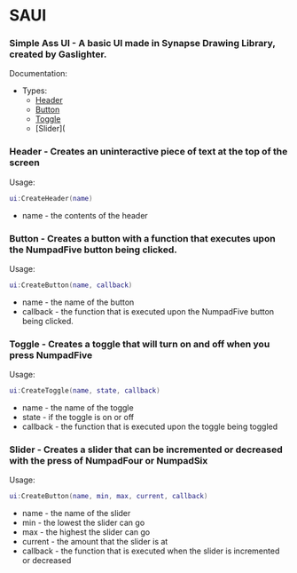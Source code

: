 # SAUI
### Simple Ass UI - A basic UI made in Synapse Drawing Library, created by Gaslighter.

Documentation:
- Types:
  - [Header](https://github.com/Gaslightr/SAUI/blob/main/README.md#header---creates-an-uninteractive-piece-of-text-at-the-top-of-the-screen)
  - [Button](https://github.com/Gaslightr/SAUI/blob/main/README.md#button---creates-a-button-with-a-function-that-executes-upon-the-numpadfive-button-being-clicked)
  - [Toggle](https://github.com/Gaslightr/SAUI/blob/main/README.md#toggle---creates-a-toggle-that-will-turn-on-and-off-when-you-press-numpadfive)
  - [Slider](

### Header - Creates an uninteractive piece of text at the top of the screen
Usage:
```lua
ui:CreateHeader(name)
```
- name - the contents of the header


### Button - Creates a button with a function that executes upon the NumpadFive button being clicked.
Usage:
```lua
ui:CreateButton(name, callback)
```
- name - the name of the button
- callback - the function that is executed upon the NumpadFive button being clicked.


### Toggle - Creates a toggle that will turn on and off when you press NumpadFive
Usage:
```lua
ui:CreateToggle(name, state, callback)
```
- name - the name of the toggle
- state - if the toggle is on or off
- callback - the function that is executed upon the toggle being toggled


### Slider - Creates a slider that can be incremented or decreased with the press of NumpadFour or NumpadSix
Usage:
```lua
ui:CreateButton(name, min, max, current, callback)
```
- name - the name of the slider
- min - the lowest the slider can go
- max - the highest the slider can go
- current - the amount that the slider is at
- callback - the function that is executed when the slider is incremented or decreased
